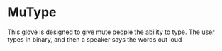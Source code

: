 # MuType
This glove is designed to give mute people the ability to type. The user types in binary, and then a speaker says the words out loud
